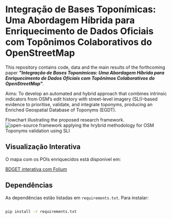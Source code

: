 # Integração de Bases Toponímicas: Uma Abordagem Híbrida para Enriquecimento de Dados Oficiais com Topônimos Colaborativos do OpenStreetMap

This repository contains code, data and the main results of the forthcoming paper ***"Integração de Bases Toponímicas: Uma Abordagem Híbrida para Enriquecimento de Dados Oficiais com Topônimos Colaborativos do OpenStreetMap"***.

Aims:
To develop an automated and hybrid approach that combines intrinsic indicators from OSM’s edit history with street-level imagery (SLI)–based evidence to prioritise, validate, and integrate toponyms, producing an Enriched Geospatial Database of Toponyms (EGDT).


Flowchart illustrating the proposed research framework.
![open-source framework applying the hrybrid methodology for OSM Toponyms validation using SLI](utils/paper04_flowchart_v3.png)


## Visualização Interativa

O mapa com os POIs enriquecidos está disponível em:

[BDGET interativa com Folium](https://darlanmnunes.github.io/PhD_Thesis_Step3_OSM_Toponyms/pois_enriched_map.html)


## Dependências

As dependências estão listadas em `requirements.txt`.
Para instalar:

```bash

pip install -r requirements.txt
